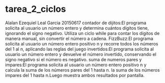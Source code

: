 # tarea_2_ciclos
Alalan Ezequiel Leal Garcia
20150617
contador de dijitos:El programa solicita al usuario un número entero y determina cuántos dígitos tiene, ignorando el signo negativo. Utiliza un ciclo while para contar los dígitos de manera manual, sin convertir el número a cadena.
FizzBuzz:El programa solicita al usuario un número entero positivo n y recorre todos los números del 1 al n, aplicando las reglas del juego 
invertidos:El programa solicita al usuario un número entero y devuelve el número invertido, conservando el signo negativo si el número es negativo.
suma de numeros pares y impares:El programa solicita al usuario un número entero positivo n y calcula la suma de los números pares del 1 hasta n. la suma de los números impares del 1 hasta n.Luego muestra ambos resultados por pantalla.
